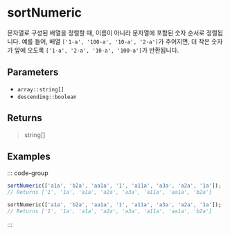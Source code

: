 # sortNumeric <Badge type="tip" text="JavaScript" />

문자열로 구성된 배열을 정렬할 때, 이름이 아니라 문자열에 포함된 숫자 순서로 정렬됩니다. 예를 들어, 배열 `['1-a', '100-a', '10-a', '2-a']`가 주어지면, 더 작은 숫자가 앞에 오도록 `['1-a', '2-a', '10-a', '100-a']`가 반환됩니다.

## Parameters

- `array::string[]`
- `descending::boolean`

## Returns

> string[]

## Examples

::: code-group

```javascript [JavaScript]
sortNumeric(['a1a', 'b2a', 'aa1a', '1', 'a11a', 'a3a', 'a2a', '1a']);
// Returns ['1', '1a', 'a1a', 'a2a', 'a3a', 'a11a', 'aa1a', 'b2a']
```

```dart [Dart]
sortNumeric(['a1a', 'b2a', 'aa1a', '1', 'a11a', 'a3a', 'a2a', '1a']);
// Returns ['1', '1a', 'a1a', 'a2a', 'a3a', 'a11a', 'aa1a', 'b2a']
```

:::
